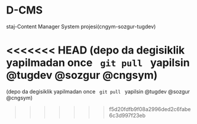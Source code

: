 D-CMS
=====

staj-Content Manager System projesi(cngym-sozgur-tugdev)

<<<<<<< HEAD
(depo da degisiklik yapilmadan once <code> git pull </code> yapilsin @tugdev @sozgur @cngsym)
=======
(depo da degisiklik yapilmadan once <code> git pull </code> yapilsin @tugdev @sozgur @cngsym)
>>>>>>> f5d20fdfb9f08a2996ded2c6fabe6c3d997f23eb
